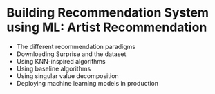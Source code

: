 # Building Recommendation System using ML: Artist Recommendation

- The different recommendation paradigms  
- Downloading Surprise and the dataset
- Using KNN-inspired algorithms
- Using baseline algorithms
- Using singular value decomposition
- Deploying machine learning models in production
